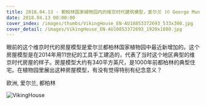 ```yaml
---
title: 2018.04.13 - 都柏林国家植物园内的维京时代建筑模型，爱尔兰 (© George Munday/plainpicture)
date: 2018.04.13 00:00:00
cover_index: /images/thumbs/VikingHouse_EN-AU10853372693_533x300.jpg
cover_detail: /images/VikingHouse_EN-AU10853372693_1920x1080.jpg
---
```


眼前的这个维京时代的房屋模型是爱尔兰都柏林国家植物园中最近新增加的。这个房屋模型是在2014年用11世纪的工具手工建造的，代表了当时这个地区典型的维京时代房屋的样子。房屋模型大约有340平方英尺，是1000年前都柏林的典型住宅。在植物园里展出这种房屋模型，有没有觉得特别有纪念意义？

欧洲, 爱尔兰, 都柏林

![VikingHouse](/images/VikingHouse_EN-AU10853372693_1920x1080.jpg)
